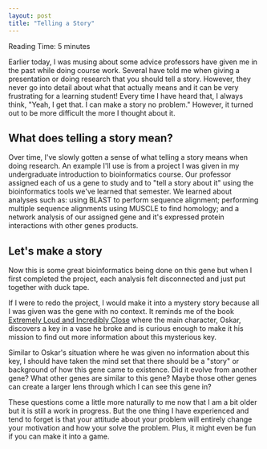 ```yaml
---
layout: post
title: "Telling a Story"
---
```


<span class="octicon octicon-clock"></span> Reading Time: 5 minutes

Earlier today, I was musing about some advice professors have given me in the
past while doing course work. Several have told me when giving a presentation or
doing research that you should tell a story. However, they never go into detail
about what that actually means and it can be very frustrating for a learning
student! Every time I have heard that, I always think, "Yeah, I get that. I can
make a story no problem." However, it turned out to be more difficult the more I
thought about it. 

## What does telling a story mean?

Over time, I've slowly gotten a sense of what telling a story means when doing
research. An example I'll use is from a project I was given in my undergraduate
introduction to bioinformatics course. Our professor assigned each of us a gene
to study and to "tell a story about it" using the bioinformatics tools we've
learned that semester. We learned about analyses such as: using BLAST to perform
sequence alignment; performing multiple sequence alignments using MUSCLE to find
homology; and a network analysis of our assigned gene and it's expressed protein
interactions with other genes products.

<!--break-->

## Let's make a story

Now this is some great bioinformatics being done on this gene but when I first
completed the project, each analysis felt disconnected and just put together with
duck tape. 

If I were to redo the project, I would make it into a mystery story because all
I was given was the gene with no context. It reminds me of the book [Extremely
Loud and Incredibly Close][book] where the main character, Oskar, discovers a
key in a vase he broke and is curious enough to make it his mission to find out
more information about this mysterious key. 

Similar to Oskar's situation where he was given no information about this key,
I should have taken the mind set that there should be a "story" or background of
how this gene came to existence. Did it evolve from another gene? What other
genes are similar to this gene? Maybe those other genes can create a larger lens
through which I can see this gene in? 

These questions come a little more naturally to me now that I am a bit older but
it is still a work in progress. But the one thing I have experienced and tend to
forget is that your attitude about your problem will entirely change your
motivation and how your solve the problem. Plus, it might even be fun if you can
make it into a game.

[book]: https://en.wikipedia.org/wiki/Extremely_Loud_and_Incredibly_Close
